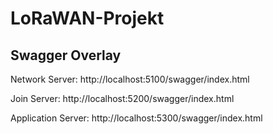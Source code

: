 # LoRaWAN-Projekt

## Swagger Overlay
Network Server: http://localhost:5100/swagger/index.html

Join Server: http://localhost:5200/swagger/index.html

Application Server: http://localhost:5300/swagger/index.html
